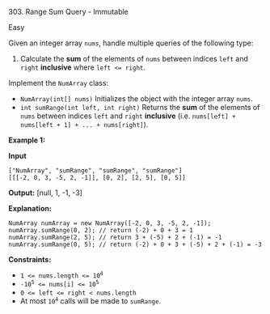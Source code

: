 ﻿303\. Range Sum Query - Immutable

Easy

Given an integer array `nums`, handle multiple queries of the following type:

1.  Calculate the **sum** of the elements of `nums` between indices `left` and `right` **inclusive** where `left <= right`.

Implement the `NumArray` class:

*   `NumArray(int[] nums)` Initializes the object with the integer array `nums`.
*   `int sumRange(int left, int right)` Returns the **sum** of the elements of `nums` between indices `left` and `right` **inclusive** (i.e. `nums[left] + nums[left + 1] + ... + nums[right]`).

**Example 1:**

**Input**

    ["NumArray", "sumRange", "sumRange", "sumRange"]
    [[[-2, 0, 3, -5, 2, -1]], [0, 2], [2, 5], [0, 5]]

**Output:** \[null, 1, -1, -3\]

**Explanation:**

    NumArray numArray = new NumArray([-2, 0, 3, -5, 2, -1]);
    numArray.sumRange(0, 2); // return (-2) + 0 + 3 = 1
    numArray.sumRange(2, 5); // return 3 + (-5) + 2 + (-1) = -1
    numArray.sumRange(0, 5); // return (-2) + 0 + 3 + (-5) + 2 + (-1) = -3 

**Constraints:**

*   <code>1 <= nums.length <= 10<sup>4</sup></code>
*   <code>-10<sup>5</sup> <= nums[i] <= 10<sup>5</sup></code>
*   `0 <= left <= right < nums.length`
*   At most <code>10<sup>4</sup></code> calls will be made to `sumRange`.